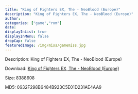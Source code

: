 ```yaml
---
title: "King of Fighters EX, The - NeoBlood (Europe)"
description: "King of Fighters EX, The - NeoBlood (Europe)"
author: 
categories: ["game","rom"]
date: 
displayInList: true
displayInMenu: false
dropCap: false
featuredImage: /img/miss/gamemiss.jpg
---
```


Description: King of Fighters EX, The - NeoBlood (Europe)

Download: <a style="text-decoration:underline;" href="https://mega.nz/#!WHQQVC4T!b7EUnFNkZQ2GRwWtqNmsuw9-5ukWV6EHK6l5xlOCKf8" target = "_blank" rel = "nofollow" > King of Fighters EX, The - NeoBlood (Europe)</a>

Size: 8388608

MD5: 0632F298B6484B923C5E01D231AE4AA9

